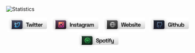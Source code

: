 ![Statistics](https://github-readme-stats.vercel.app/api/top-langs/?username=anuraghazra&layout=compact&theme=github_dark&bg_color=90,0D1117,161b22&hide_border=true&langs_count=4&card_width=1000&custom_title=Languages)

<p align="center">
<a href="https://twitter.com/lastghst/" target="_blank"><img height="40" src="./materials/pf_svg/pf_twitter.svg"></a>&nbsp;&nbsp;
<a href="https://www.instagram.com/lastghst/" target="_blank"><img height="40" src="./materials/pf_svg/pf_instagram.svg"></a>&nbsp;&nbsp;
<a href="https://lastghst.tumblr.com/" target="_blank"><img height="40" src="./materials/pf_svg/pf_website.svg"></a>&nbsp;&nbsp;
<a href="https://github.com/nzwh/" target="_blank"><img height="40" src="./materials/pf_svg/pf_github.svg"></a>&nbsp;&nbsp;
<a href="https://open.spotify.com/user/zalphspreo?si=f088ff9976bd45bd"  target="_blank"><img height="40" src="./materials/pf_svg/pf_spotify.svg"></a>&nbsp;&nbsp;
</p>
